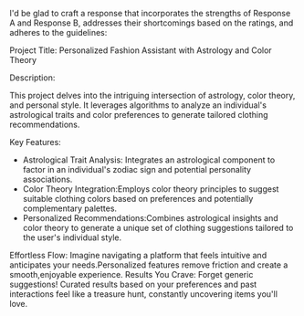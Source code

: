 I'd be glad to craft a response that incorporates the strengths of Response A and Response B, addresses their shortcomings based on the ratings, and adheres to the guidelines:

Project Title: Personalized Fashion Assistant with Astrology and Color Theory

Description:

This project delves into the intriguing intersection of astrology, color theory, and personal style. It leverages algorithms to analyze an individual's astrological traits and color preferences to generate tailored clothing recommendations.

Key Features:

- Astrological Trait Analysis: Integrates an astrological component to factor in an individual's zodiac sign and potential personality associations.
- Color Theory Integration:Employs color theory principles to suggest suitable clothing colors based on preferences and potentially complementary palettes.
- Personalized Recommendations:Combines astrological insights and color theory to generate a unique set of clothing suggestions tailored to the user's individual style.

Effortless Flow: Imagine navigating a platform that feels intuitive and anticipates your needs.Personalized features remove friction and create a smooth,enjoyable experience.
Results You Crave: Forget generic suggestions! Curated results based on your preferences and past interactions feel like a treasure hunt, constantly uncovering items you'll love.


 
